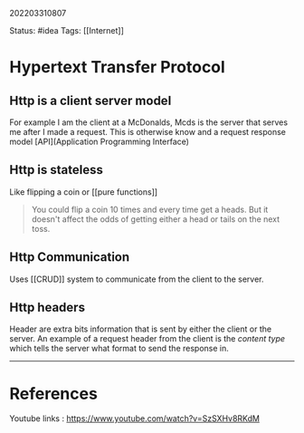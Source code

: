202203310807

Status: #idea
Tags: [[Internet]]


# Hypertext Transfer Protocol
## Http is a client server model
For example I am the client at a McDonalds, Mcds is the server that serves me after I made a request. This is otherwise know and a request response model [API](Application Programming Interface)

## Http is stateless
Like flipping a coin or [[pure functions]]

> You could flip a coin 10 times and every time get a heads. But it doesn't affect the odds of getting either a head or tails on the next toss.

## Http Communication
Uses [[CRUD]] system to communicate from the client to the server.

## Http headers
Header are extra bits information that is sent by either the client or the server. An example of a request header from the client is the *content type* which tells the server what format to send the response in.

---
# References

Youtube links
: https://www.youtube.com/watch?v=SzSXHv8RKdM